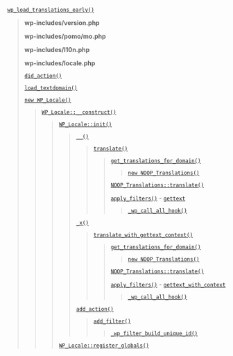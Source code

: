 <p><code><a href="https://developer.wordpress.org/reference/functions/wp_load_translations_early/">wp_load_translations_early()</a></code></p>

<blockquote>

 **wp-includes/version.php**
 
 **wp-includes/pomo/mo.php**
 
 **wp-includes/l10n.php**
 
 **wp-includes/locale.php**
 
 [`did_action()`](https://developer.wordpress.org/reference/functions/did_action/)
 
 [`load_textdomain()`](https://developer.wordpress.org/reference/functions/load_textdomain/)
 
 [`new WP_Locale()`](https://developer.wordpress.org/reference/classes/wp_locale/)
 
> [`WP_Locale::__construct()`](https://developer.wordpress.org/reference/classes/wp_locale/__construct/)
> 
>> [`WP_Locale::init()`](https://developer.wordpress.org/reference/classes/wp_locale/init/)
>> 
>>> [`__()`](https://developer.wordpress.org/reference/functions/__/)
>>> 
>>>> [`translate()`](https://developer.wordpress.org/reference/functions/translate/)
>>>> 
>>>>> [`get_translations_for_domain()`](https://developer.wordpress.org/reference/functions/get_translations_for_domain/)
>>>>> 
>>>>>> [`new NOOP_Translations()`](https://developer.wordpress.org/reference/classes/noop_translations/)
>>>>> 
>>>>> [`NOOP_Translations::translate()`](https://developer.wordpress.org/reference/classes/noop_translations/translate/)
>>>>> 
>>>>> [`apply_filters()`](https://developer.wordpress.org/reference/functions/apply_filters/) - [`gettext`](https://developer.wordpress.org/reference/hooks/gettext/)
>>>>> 
>>>>>> [`_wp_call_all_hook()`](https://developer.wordpress.org/reference/functions/_wp_call_all_hook/)
>>> 
>>> [`_x()`](https://developer.wordpress.org/reference/functions/_x/)
>>> 
>>>> [`translate_with_gettext_context()`](https://developer.wordpress.org/reference/functions/translate_with_gettext_context/)
>>>> 
>>>>> [`get_translations_for_domain()`](https://developer.wordpress.org/reference/functions/get_translations_for_domain/)
>>>>> 
>>>>>> [`new NOOP_Translations()`](https://developer.wordpress.org/reference/classes/noop_translations/)
>>>>> 
>>>>> [`NOOP_Translations::translate()`](https://developer.wordpress.org/reference/classes/noop_translations/translate/)
>>>>> 
>>>>> [`apply_filters()`](https://developer.wordpress.org/reference/functions/apply_filters/) - [`gettext_with_context`](https://developer.wordpress.org/reference/hooks/gettext_with_context/)
>>>>> 
>>>>>> [`_wp_call_all_hook()`](https://developer.wordpress.org/reference/functions/_wp_call_all_hook/)
>>> 
>>> [`add_action()`](https://developer.wordpress.org/reference/functions/add_action/)
>>> 
>>>> [`add_filter()`](https://developer.wordpress.org/reference/functions/add_filter/)
>>>> 
>>>>> [`_wp_filter_build_unique_id()`](https://developer.wordpress.org/reference/functions/_wp_filter_build_unique_id/)
>> 
>> [`WP_Locale::register_globals()`](https://developer.wordpress.org/reference/classes/wp_locale/register_globals/)

</blockquote>
